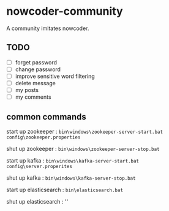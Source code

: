 # nowcoder-community
A community imitates nowcoder.

## TODO
- [ ] forget password
- [ ] change password
- [ ] improve sensitive word filtering
- [ ] delete message
- [ ] my posts
- [ ] my comments

## common commands
start up zookeeper : `bin\windows\zookeeper-server-start.bat config\zookeeper.properties`

shut up zookeeper : `bin\windows\zookeeper-server-stop.bat`

start up kafka : `bin\windows\kafka-server-start.bat config\server.properites`

shut up kafka : `bin\windows\kafka-server-stop.bat`

start up elasticsearch : `bin\elasticsearch.bat`

shut up elasticsearch : ''
